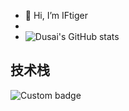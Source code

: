 - 👋 Hi, I’m IFtiger
- 
- ![Dusai's GitHub stats](https://github-readme-stats.vercel.app/api?username=IT-Tagore&show_icons=true&theme=radical)
## 技术栈
![Custom badge](https://img.shields.io/endpoint?color=yellow&label=HTML&logo=HTML5&style=plastic)
